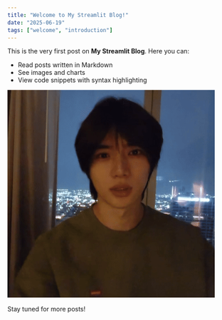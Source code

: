 ```yaml
---
title: "Welcome to My Streamlit Blog!"
date: "2025-06-19"
tags: ["welcome", "introduction"]
---
```


This is the very first post on **My Streamlit Blog**. Here you can:

- Read posts written in Markdown
- See images and charts
- View code snippets with syntax highlighting

![Beomgyu](images/beomgyu.gif)

Stay tuned for more posts! 